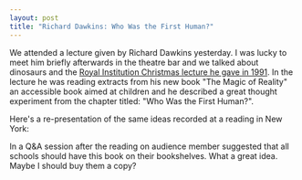 ```yaml
--- 
layout: post
title: "Richard Dawkins: Who Was the First Human?"
---
```

We attended a lecture given by Richard Dawkins yesterday. 
I was lucky to meet him briefly afterwards in the theatre bar and we talked about dinosaurs and the [Royal Institution Christmas lecture he gave in 1991](http://en.wikipedia.org/wiki/Growing_Up_in_the_Universe).
In the lecture he was reading extracts from his new book "The Magic of Reality" an accessible book aimed at children 
and he described a great thought experiment from the chapter titled: "Who Was the First Human?". 

Here's a re-presentation of the same ideas recorded at a reading in New York: 

<object type="application/x-shockwave-flash" style="width: 560px; height: 315px" data="http://www.youtube.com/v/j4ClZROoyNM">
<param name="movie" value="http://www.youtube.com/v/j4ClZROoyNM" /></object>

In a Q&A session after the reading on audience member suggested that all schools should have this book on their bookshelves. 
What a great idea. Maybe I should buy them a copy?
